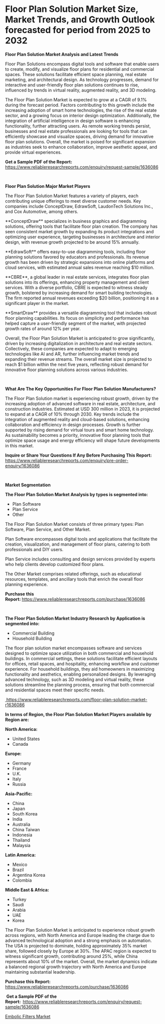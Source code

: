 <p><h1>Floor Plan Solution Market Size, Market Trends, and Growth Outlook forecasted for period from 2025 to 2032</h1></p><p><strong>Floor Plan Solution Market Analysis and Latest Trends</strong></p>
<p><p>Floor Plan Solutions encompass digital tools and software that enable users to create, modify, and visualize floor plans for residential and commercial spaces. These solutions facilitate efficient space planning, real estate marketing, and architectural design. As technology progresses, demand for interactive and user-friendly floor plan solutions continues to rise, influenced by trends in virtual reality, augmented reality, and 3D modeling.</p><p>The Floor Plan Solution Market is expected to grow at a CAGR of 9.1% during the forecast period. Factors contributing to this growth include the increasing adoption of smart home technologies, the rise of the real estate sector, and a growing focus on interior design optimization. Additionally, the integration of artificial intelligence in design software is enhancing functionality, further attracting users. As remote working trends persist, businesses and real estate professionals are looking for tools that can efficiently showcase and visualize spaces, driving demand for innovative floor plan solutions. Overall, the market is poised for significant expansion as industries seek to enhance collaboration, improve aesthetic appeal, and provide virtual experiences.</p></p>
<p><strong>Get a Sample PDF of the Report:&nbsp;</strong> <a href="https://www.reliableresearchreports.com/enquiry/request-sample/1636086?utm_campaign=3016&utm_medium=2&utm_source=Github&utm_content=ia&utm_term=23032025&utm_id=floor-plan-solution">https://www.reliableresearchreports.com/enquiry/request-sample/1636086</a></p>
<p>&nbsp;</p>
<p><strong>Floor Plan Solution Major Market Players</strong></p>
<p><p>The Floor Plan Solution Market features a variety of players, each contributing unique offerings to meet diverse customer needs. Key companies include ConceptDraw, EdrawSoft, LaudonTech Solutions Inc., and Cox Automotive, among others.</p><p>**ConceptDraw** specializes in business graphics and diagramming solutions, offering tools that facilitate floor plan creation. The company has seen consistent market growth by expanding its product integrations and optimizing user experience, targeting businesses in architecture and interior design, with revenue growth projected to be around 15% annually.</p><p>**EdrawSoft** offers easy-to-use diagramming tools, including floor planning solutions favored by educators and professionals. Its revenue growth has been driven by strategic expansions into online platforms and cloud services, with estimated annual sales revenue reaching $10 million.</p><p>**CBRE**, a global leader in real estate services, integrates floor plan solutions into its offerings, enhancing property management and client services. With a diverse portfolio, CBRE is expected to witness steady growth, bolstered by increasing demand for smart building technologies. The firm reported annual revenues exceeding $20 billion, positioning it as a significant player in the market.</p><p>**SmartDraw** provides a versatile diagramming tool that includes robust floor planning capabilities. Its focus on simplicity and performance has helped capture a user-friendly segment of the market, with projected growth rates of around 12% per year.</p><p>Overall, the Floor Plan Solution Market is anticipated to grow significantly, driven by increasing digitalization in architecture and real estate sectors. Collectively, these companies are expected to adapt to emerging technologies like AI and AR, further influencing market trends and expanding their revenue streams. The overall market size is projected to reach $1 billion within the next five years, reflecting robust demand for innovative floor planning solutions across various industries.</p></p>
<p>&nbsp;</p>
<p><strong>What Are The Key Opportunities For Floor Plan Solution Manufacturers?</strong></p>
<p><p>The Floor Plan Solution market is experiencing robust growth, driven by the increasing adoption of advanced software in real estate, architecture, and construction industries. Estimated at USD 300 million in 2023, it is projected to expand at a CAGR of 10% through 2030. Key trends include the integration of augmented reality and cloud-based solutions, enhancing collaboration and efficiency in design processes. Growth is further supported by rising demand for virtual tours and smart home technology. As sustainability becomes a priority, innovative floor planning tools that optimize space usage and energy efficiency will shape future developments in this market.</p></p>
<p><strong>Inquire or Share Your Questions If Any Before Purchasing This Report:</strong> <a href="https://www.reliableresearchreports.com/enquiry/pre-order-enquiry/1636086?utm_campaign=3016&utm_medium=2&utm_source=Github&utm_content=ia&utm_term=23032025&utm_id=floor-plan-solution">https://www.reliableresearchreports.com/enquiry/pre-order-enquiry/1636086</a></p>
<p>&nbsp;</p>
<p><strong>Market Segmentation</strong></p>
<p><strong>The Floor Plan Solution Market Analysis by types is segmented into:</strong></p>
<p><ul><li>Plan Software</li><li>Plan Service</li><li>Other</li></ul></p>
<p><p>The Floor Plan Solution Market consists of three primary types: Plan Software, Plan Service, and Other Market. </p><p>Plan Software encompasses digital tools and applications that facilitate the creation, visualization, and management of floor plans, catering to both professionals and DIY users. </p><p>Plan Service includes consulting and design services provided by experts who help clients develop customized floor plans. </p><p>The Other Market comprises related offerings, such as educational resources, templates, and ancillary tools that enrich the overall floor planning experience.</p></p>
<p><strong>Purchase this Report:&nbsp;</strong><a href="https://www.reliableresearchreports.com/purchase/1636086?utm_campaign=3016&utm_medium=2&utm_source=Github&utm_content=ia&utm_term=23032025&utm_id=floor-plan-solution">https://www.reliableresearchreports.com/purchase/1636086</a></p>
<p>&nbsp;</p>
<p><strong>The Floor Plan Solution Market Industry Research by Application is segmented into:</strong></p>
<p><ul><li>Commercial Building</li><li>Household Building</li></ul></p>
<p><p>The floor plan solution market encompasses software and services designed to optimize space utilization in both commercial and household buildings. In commercial settings, these solutions facilitate efficient layouts for offices, retail spaces, and hospitality, enhancing workflow and customer experience. For household buildings, they aid homeowners in maximizing functionality and aesthetics, enabling personalized designs. By leveraging advanced technology, such as 3D modeling and virtual reality, these solutions streamline the planning process, ensuring that both commercial and residential spaces meet their specific needs.</p></p>
<p><a href="https://www.reliableresearchreports.com/floor-plan-solution-market-r1636086?utm_campaign=3016&utm_medium=2&utm_source=Github&utm_content=ia&utm_term=23032025&utm_id=floor-plan-solution">&nbsp;https://www.reliableresearchreports.com/floor-plan-solution-market-r1636086</a></p>
<p><strong>In terms of Region, the Floor Plan Solution Market Players available by Region are:</strong></p>
<p>
    <p> <strong> North America: </strong>
        <ul>
            <li>United States</li>
            <li>Canada</li>
        </ul>
        </p> 
    <p> <strong> Europe: </strong>
        <ul>
            <li>Germany</li>
            <li>France</li>
            <li>U.K.</li>
            <li>Italy</li>
            <li>Russia</li>
        </ul>
        </p> 
    <p> <strong> Asia-Pacific: </strong>
        <ul>
            <li>China</li>
            <li>Japan</li>
            <li>South Korea</li>
            <li>India</li>
            <li>Australia</li>
            <li>China Taiwan</li>
            <li>Indonesia</li>
            <li>Thailand</li>
            <li>Malaysia</li>
        </ul>
        </p> 
    <p> <strong> Latin America: </strong>
        <ul>
            <li>Mexico</li>
            <li>Brazil</li>
            <li>Argentina Korea</li>
            <li>Colombia</li>
        </ul>
        </p> 
    <p> <strong> Middle East & Africa: </strong>
        <ul>
            <li>Turkey</li>
            <li>Saudi</li>
            <li>Arabia</li>
            <li>UAE</li>
            <li>Korea</li>
        </ul>
    </p>
    </p>
<p><p>The Floor Plan Solution Market is anticipated to experience robust growth across regions, with North America and Europe leading the charge due to advanced technological adoption and a strong emphasis on automation. The USA is projected to dominate, holding approximately 35% market share, followed closely by Europe at 30%. The APAC region is expected to witness significant growth, contributing around 25%, while China represents about 10% of the market. Overall, the market dynamics indicate a balanced regional growth trajectory with North America and Europe maintaining substantial leadership.</p></p>
<p><strong>Purchase this Report: </strong><a href="https://www.reliableresearchreports.com/purchase/1636086?utm_campaign=3016&utm_medium=2&utm_source=Github&utm_content=ia&utm_term=23032025&utm_id=floor-plan-solution">https://www.reliableresearchreports.com/purchase/1636086</a></p>
<p>&nbsp;<strong>Get a Sample PDF of the Report:&nbsp;&nbsp;</strong><a href="https://www.reliableresearchreports.com/enquiry/request-sample/1636086?utm_campaign=3016&utm_medium=2&utm_source=Github&utm_content=ia&utm_term=23032025&utm_id=floor-plan-solution">https://www.reliableresearchreports.com/enquiry/request-sample/1636086</a></p>
<p><strong></strong></p>
<p><p><a href="https://github.com/kaloyhboosh/Market-Research-Report-List-1/blob/main/embolic-filters-market.md?utm_campaign=3016&utm_medium=2&utm_source=Github&utm_content=ia&utm_term=23032025&utm_id=floor-plan-solution">Embolic Filters Market</a></p></p>